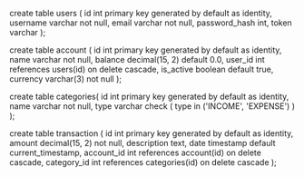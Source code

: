 create table users (
                       id int primary key generated by default as identity,
                       username varchar not null,
                       email varchar not null,
                       password_hash int,
                       token varchar
);


create table account (
                         id int primary key generated by default as identity,
                         name varchar not null,
                         balance decimal(15, 2) default 0.0,
                         user_id int references users(id) on delete cascade,
                         is_active boolean default true,
                         currency varchar(3) not null
);


create table categories(
                           id int primary key generated by default as identity,
                           name varchar not null,
                           type varchar check ( type in ('INCOME', 'EXPENSE') )
);


create table transaction (
                             id int primary key generated by default as identity,
                             amount decimal(15, 2) not null,
                             description text,
                             date timestamp default current_timestamp,
                             account_id int references account(id) on delete cascade,
                             category_id int references categories(id) on delete cascade
);

